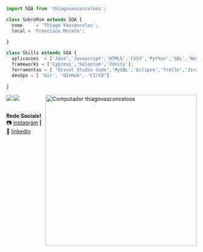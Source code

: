 ```js
import SQA from 'thiagovasconceloos';

class SobreMim extends SQA {
  nome     = 'Thiago Vasconcelos';
  local = 'Francisco Morato';
  
}

class Skills extends SQA {
  aplicacoes  = ['Java','Javascript','HTML5','CSS3','Python','SQL','NoSQL'];
  frameworks = ['Cypress','Selenium','JUnity'];
  ferramentas = [ 'Visual Studio Code','MySQL','Eclipse','Trello','Jira','MongoDB'];
  devOps = [ 'Git', 'GitHub', 'CI/CD']
  
}
```

<img align="left" src="https://github-readme-stats.vercel.app/api?username=thiagovasconceloos&show_icons=true&locale=pt-br&layout=compact&hide_border=true&theme=default">
<img align="center"
    src="https://github-readme-stats.vercel.app/api/top-langs?username=thiagovasconceloos&show_icons=truetrue&locale=pt-br&layout=compact&hide_border=true&theme=default">    

<img src="https://raw.githubusercontent.com/MicaelliMedeiros/micaellimedeiros/master/image/computer-illustration.png" min-width="400px" max-width="400px" width="400px" align="right" alt="Computador thiagovasconceloos">



[instagram]: https://www.instagram.com/otvasconcelos/
[linkedin]: https://www.linkedin.com/in/thiago-vasconcelos-0843b3127/


<br><strong>Rede Sociais!</strong> <br>
📷 [instagram][instagram] **|** 
👔 [linkedin][linkedin]
